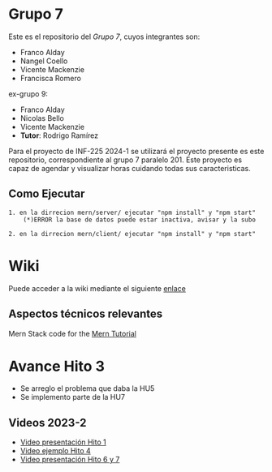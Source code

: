 # Grupo 7
Este es el repositorio del *Grupo 7*, cuyos integrantes son:
* Franco Alday
* Nangel Coello
* Vicente Mackenzie
* Francisca Romero

ex-grupo 9:
* Franco Alday
* Nicolas Bello
* Vicente Mackenzie
* **Tutor**: Rodrigo Ramírez

Para el proyecto de INF-225 2024-1 se utilizará el proyecto presente es este repositorio, correspondiente al grupo 7 paralelo 201.
Este proyecto es capaz de agendar y visualizar horas cuidando todas sus caracteristicas.

## Como Ejecutar
    

    1. en la dirrecion mern/server/ ejecutar "npm install" y "npm start"
        (*)ERROR la base de datos puede estar inactiva, avisar y la subo

    2. en la dirrecion mern/client/ ejecutar "npm install" y "npm start"
 
# Wiki
Puede acceder a la wiki mediante el siguiente [enlace](https://github.com/Zurickata/INF236-2023-2-GRUPO-9/wiki)

## Aspectos técnicos relevantes
Mern Stack code for the [Mern Tutorial](https://www.mongodb.com/languages/mern-stack-tutorial)

# Avance Hito 3
* Se arreglo el problema que daba la HU5
* Se implemento parte de la HU7


## Videos 2023-2
* [Video presentación Hito 1](https://www.youtube.com/watch?v=hvjuNG07QAA)
* [Video ejemplo Hito 4](https://youtu.be/V2Hgaptnrzs)
* [Video presentación Hito 6 y 7](https://www.youtube.com/watch?v=k5BQrs4SamM)
